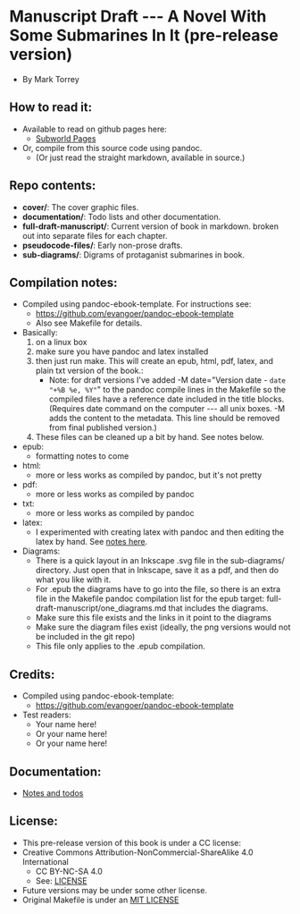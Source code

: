 
# Manuscript Draft --- A Novel With Some Submarines In It (pre-release version)
* By Mark Torrey


## How to read it:
* Available to read on github pages here:
	* [Subworld Pages](http://grannycart.net/subworld-pages/)
* Or, compile from this source code using pandoc.
	* (Or just read the straight markdown, available in source.)

## Repo contents:
* **cover/**: The cover graphic files.
* **documentation/**: Todo lists and other documentation.
* **full-draft-manuscript/**: Current version of book in markdown. broken out into separate files for each chapter.
* **pseudocode-files/**: Early non-prose drafts.
* **sub-diagrams/**: Digrams of protaganist submarines in book.


## Compilation notes:
* Compiled using pandoc-ebook-template. For instructions see:
	* https://github.com/evangoer/pandoc-ebook-template
	* Also see Makefile for details.
* Basically: 
	1. on a linux box 
	2. make sure you have pandoc and latex installed 
	3. then just run make. This will create an epub, html, pdf, latex, and plain txt version of the book.:
		* Note: for draft versions I've added -M date="Version date - `date "+%B %e, %Y"`" to the pandoc compile lines in the Makefile so the compiled files have a reference date included in the title blocks. (Requires date command on the computer --- all unix boxes. -M adds the content to the metadata. This line should be removed from final published version.)
	4. These files can be cleaned up a bit by hand. See notes below.
* epub:
	* formatting notes to come
* html:
	* more or less works as compiled by pandoc, but it's not pretty
* pdf:
	* more or less works as compiled by pandoc
* txt:
	* more or less works as compiled by pandoc
* latex:
	* I experimented with creating latex with pandoc and then editing the latex by hand. See [notes here](experiments-with-latex-formatting.md).
* Diagrams:
	* There is a quick layout in an Inkscape .svg file in the sub-diagrams/ directory. Just open that in Inkscape, save it as a pdf, and then do what you like with it.
	* For .epub the diagrams have to go into the file, so there is an extra file in the Makefile pandoc compilation list for the epub target: full-draft-manuscript/one_diagrams.md that includes the diagrams. 
	* Make sure this file exists and the links in it point to the diagrams
	* Make sure the diagram files exist (ideally, the png versions would not be included in the git repo)
	* This file only applies to the .epub compilation.

## Credits:
* Compiled using pandoc-ebook-template:
	* https://github.com/evangoer/pandoc-ebook-template
* Test readers:
	* Your name here!
	* Or your name here!
	* Or your name here!

[//]: # (* Cover from covervault: * https://covervault.com/)

## Documentation:
* [Notes and todos](documentation/notes_and_todos-subworld_story1)


## License:
* This pre-release version of this book is under a CC license:
* Creative Commons Attribution-NonCommercial-ShareAlike 4.0 International
	* CC BY-NC-SA 4.0
	* See: [LICENSE](./LICENSE.txt)
* Future versions may be under some other license.
* Original Makefile is under an [MIT LICENSE](makefile-maintainer/MIT-LICENSE-original-maintainer.txt)


